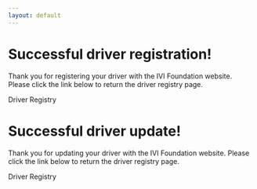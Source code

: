 ```yaml
---
layout: default
---
```


# Successful driver registration\!

Thank you for registering your driver with the IVI Foundation website.
Please click the link below to return the driver registry page.

Driver Registry

# Successful driver update\!

Thank you for updating your driver with the IVI Foundation website.
Please click the link below to return the driver registry page.

Driver Registry

